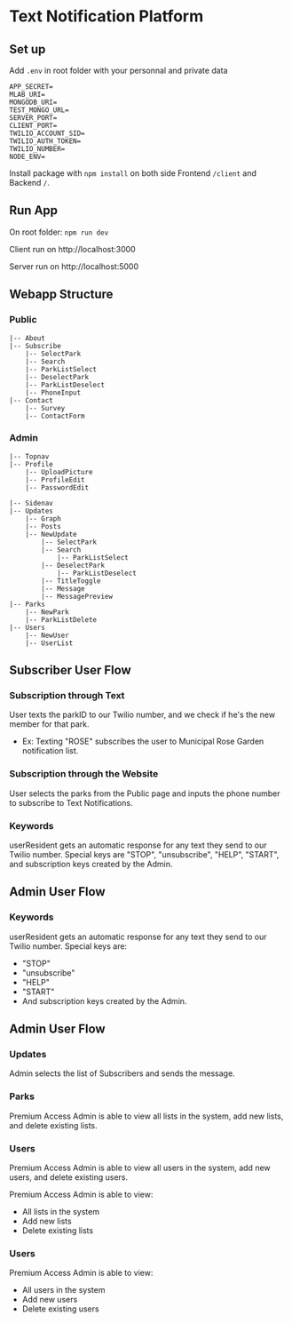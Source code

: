 # Text Notification Platform

## Set up

Add `.env` in root folder with your personnal and private data

```shell
APP_SECRET=
MLAB_URI=
MONGODB_URI=
TEST_MONGO_URL=
SERVER_PORT=
CLIENT_PORT=
TWILIO_ACCOUNT_SID=
TWILIO_AUTH_TOKEN=
TWILIO_NUMBER=
NODE_ENV=
```

Install package with `npm install` on both side Frontend `/client` and Backend `/`.

## Run App

On root folder: `npm run dev`

Client run on http://localhost:3000

Server run on http://localhost:5000

## Webapp Structure

### Public

```shell
|-- About
|-- Subscribe
    |-- SelectPark
    |-- Search
    |-- ParkListSelect
    |-- DeselectPark
    |-- ParkListDeselect
    |-- PhoneInput
|-- Contact
    |-- Survey
    |-- ContactForm
```

### Admin

```shell
|-- Topnav
|-- Profile
    |-- UploadPicture
    |-- ProfileEdit
    |-- PasswordEdit

|-- Sidenav
|-- Updates
    |-- Graph
    |-- Posts
    |-- NewUpdate
        |-- SelectPark
        |-- Search
            |-- ParkListSelect
        |-- DeselectPark
            |-- ParkListDeselect
        |-- TitleToggle
        |-- Message
        |-- MessagePreview
|-- Parks
    |-- NewPark
    |-- ParkListDelete
|-- Users
    |-- NewUser
    |-- UserList
```

## Subscriber User Flow

### Subscription through Text

User texts the parkID to our Twilio number, and we check if he's the new member for that park.

- Ex: Texting "ROSE" subscribes the user to Municipal Rose Garden notification list.

### Subscription through the Website

User selects the parks from the Public page and inputs the phone number to subscribe to Text Notifications.

### Keywords

userResident gets an automatic response for any text they send to our Twilio number. Special keys are "STOP", "unsubscribe", "HELP", "START", and subscription keys created by the Admin.

## Admin User Flow

### Keywords

userResident gets an automatic response for any text they send to our Twilio number.
Special keys are:

- "STOP"
- "unsubscribe"
- "HELP"
- "START"
- And subscription keys created by the Admin.

## Admin User Flow
### Updates

Admin selects the list of Subscribers and sends the message.

### Parks

Premium Access Admin is able to view all lists in the system, add new lists, and delete existing lists.

### Users

Premium Access Admin is able to view all users in the system, add new users, and delete existing users.

Premium Access Admin is able to view:

- All lists in the system
- Add new lists
- Delete existing lists

### Users

Premium Access Admin is able to view:
* All users in the system
* Add new users
* Delete existing users
